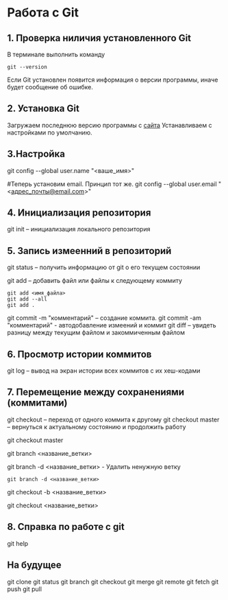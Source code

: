 # Работа с Git
## 1. Проверка ниличия установленного Git
В терминале выполнить команду 
```
git --version
```
Если Git установлен появится информация о версии программы, иначе будет сообщение об ошибке.

## 2. Установка Git
Загружаем последнюю версию программы с [сайта](https://git-scm.com/downloads)
Устанавливаем с настройками по умолчанию.


## 3.Настройка

git config --global user.name "<ваше_имя>"

#Теперь установим email. Принцип тот же.
git config --global user.email "<адрес_почты@email.com>"

## 4. Инициализация репозитория
git init – инициализация локального репозитория

## 5. Запись измеенний в репозиторий
git status – получить информацию от git о его текущем состоянии

git add – добавить файл или файлы к следующему коммиту
```
git add <имя_файла> 
git add --all
git add .
```
git commit -m "комментарий" – создание коммита.
git commit -am "комментарий" - автодобавление измеений и коммит
git diff – увидеть разницу между текущим файлом и закоммиченным файлом

## 6. Просмотр истории коммитов
git log – вывод на экран истории всех коммитов с их хеш-кодами

## 7. Перемещение между сохранениями (коммитами)
git checkout – переход от одного коммита к другому
git checkout master – вернуться к актуальному состоянию и продолжить работу

git checkout master

git branch <название_ветки>

git branch -d <название_ветки> - Удалить ненужную ветку
```
git branch -d <название_ветки>
```
git checkout -b <название_ветки>

git checkout <название_ветки>

## 8. Справка по работе с git
git help


## На будущее
git clone
git status
git branch
git checkout
git merge
git remote
git fetch
git push
git pull

